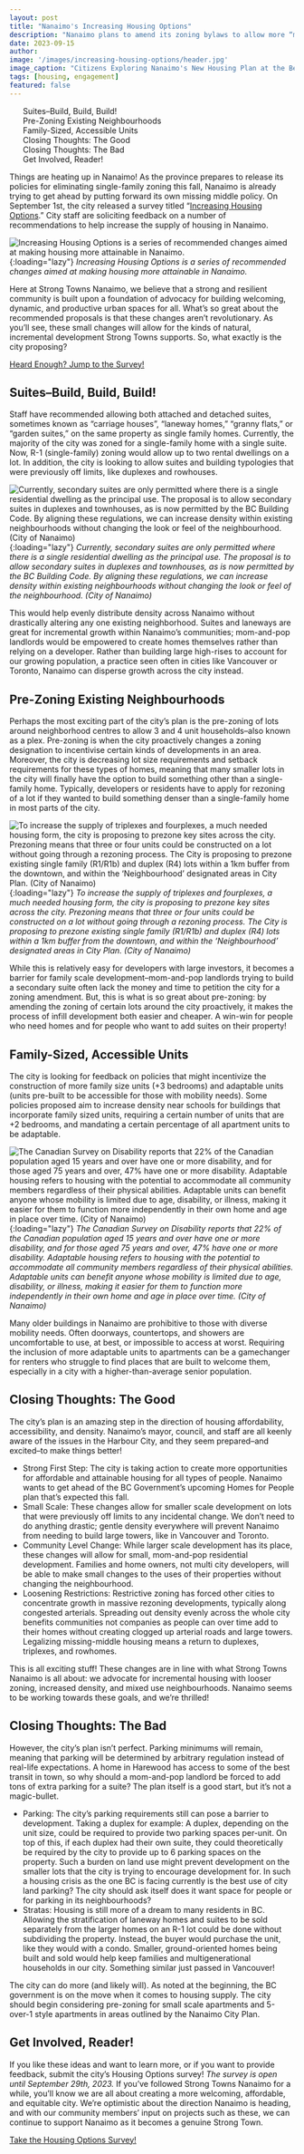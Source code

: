 ```yaml
---
layout: post
title: "Nanaimo's Increasing Housing Options"
description: "Nanaimo plans to amend its zoning bylaws to allow more “missing middle” housing. Fill out the survey and have your say! Survey ends on September 29th, 2023. The survey contains a section for each of the four proposed initiatives and will take approximately 5 to 15 minutes to complete, depending on which initiatives you would like to provide feedback on."
date: 2023-09-15
author: 
image: '/images/increasing-housing-options/header.jpg'
image_caption: "Citizens Exploring Nanaimo's New Housing Plan at the Beban Park Open House on September 12th, 2023. (Strong Towns Nanaimo)"
tags: [housing, engagement]
featured: false
---
```


<ul id="toc" class="section-nav">
<li class="toc-entry toc-h2"><a href="#suitesbuild-build-build">Suites–Build, Build, Build!</a></li>
<li class="toc-entry toc-h2"><a href="#pre-zoning-existing-neighbourhoods">Pre-Zoning Existing Neighbourhoods</a></li>
<li class="toc-entry toc-h2"><a href="#family-sized-accessible-units">Family-Sized, Accessible Units</a></li>
<li class="toc-entry toc-h2"><a href="#closing-thoughts-the-good">Closing Thoughts: The Good</a></li>
<li class="toc-entry toc-h2"><a href="#closing-thoughts-the-bad">Closing Thoughts: The Bad</a></li>
<li class="toc-entry toc-h2"><a href="#get-involved-reader">Get Involved, Reader!</a></li>
</ul>

Things are heating up in Nanaimo! As the province prepares to release its policies for eliminating single-family zoning this fall, Nanaimo is already trying to get ahead by putting forward its own missing middle policy. On September 1st, the city released a survey titled “[Increasing Housing Options](https://www.getinvolvednanaimo.ca/housing-initiatives).” City staff are soliciting feedback on a number of recommendations to help increase the supply of housing in Nanaimo. 

![Increasing Housing Options is a series of recommended changes aimed at making housing more attainable in Nanaimo.]({{site.baseurl}}/images/increasing-housing-options/increased-housing-options-banner.jpg){:loading="lazy"}
*Increasing Housing Options is a series of recommended changes aimed at making housing more attainable in Nanaimo.*

Here at Strong Towns Nanaimo, we believe that a strong and resilient community is built upon a foundation of advocacy for building welcoming, dynamic, and productive urban spaces for all. What’s so great about the recommended proposals is that these changes aren’t revolutionary. As you’ll see, these small changes will allow for the kinds of natural, incremental development Strong Towns supports. So, what exactly is the city proposing? 

<div id="sidewalking-victoria-button">
  <a href="https://www.getinvolvednanaimo.ca/housing-initiatives/survey_tools/survey-2">Heard Enough? Jump to the Survey!</a>
  <div class="banner_bg lazy loaded" data-bg="" data-ll-status="entered"></div>
</div>

## Suites–Build, Build, Build!

Staff have recommended allowing both attached and detached suites, sometimes known as “carriage houses”, “laneway homes,” “granny flats,” or “garden suites,” on the same property as single family homes. Currently, the majority of the city was zoned for a single-family home with a single suite. Now, R-1 (single-family) zoning would allow up to two rental dwellings on a lot. In addition, the city is looking to allow suites and building typologies that were previously off limits, like duplexes and rowhouses. 

![Currently, secondary suites are only permitted where there is a single residential dwelling as the principal use. The proposal is to allow secondary
suites in duplexes and townhouses, as is now permitted by the BC Building Code. By aligning these regulations, we can increase density within
existing neighbourhoods without changing the look or feel of the neighbourhood. (City of Nanaimo)]({{site.baseurl}}/images/increasing-housing-options/plex-density-examples.jpg){:loading="lazy"}
*Currently, secondary suites are only permitted where there is a single residential dwelling as the principal use. The proposal is to allow secondary
suites in duplexes and townhouses, as is now permitted by the BC Building Code. By aligning these regulations, we can increase density within
existing neighbourhoods without changing the look or feel of the neighbourhood. (City of Nanaimo)*

This would help evenly distribute density across Nanaimo without drastically altering any one existing neighborhood. Suites and laneways are great for incremental growth within Nanaimo’s communities; mom-and-pop landlords would be empowered to create homes themselves rather than relying on a developer. Rather than building large high-rises to account for our growing population, a practice seen often in cities like Vancouver or Toronto, Nanaimo can disperse growth across the city instead.

## Pre-Zoning Existing Neighbourhoods

Perhaps the most exciting part of the city’s plan is the pre-zoning of lots around neighborhood centres to allow 3 and 4 unit households–also known as a plex. Pre-zoning is when the city proactively changes a zoning designation to incentivise certain kinds of developments in an area. Moreover, the city is decreasing lot size requirements and setback requirements for these types of homes, meaning that many smaller lots in the city will finally have the option to build something other than a single-family home. Typically, developers or residents have to apply for rezoning of a lot if they wanted to build something denser than a single-family home in most parts of the city. 

![To increase the supply of triplexes and fourplexes, a much needed housing form, the city is proposing to prezone
key sites across the city. Prezoning means that three or four units could be constructed on a lot without going through a rezoning process. The City is proposing to prezone existing single family (R1/R1b) and duplex (R4) lots within a 1km buffer from the downtown, and within the
‘Neighbourhood’ designated areas in City Plan. (City of Nanaimo)]({{site.baseurl}}/images/increasing-housing-options/pre-zoning-nanaimo.jpg){:loading="lazy"}
*To increase the supply of triplexes and fourplexes, a much needed housing form, the city is proposing to prezone
key sites across the city. Prezoning means that three or four units could be constructed on a lot without going through a rezoning process. The City is proposing to prezone existing single family (R1/R1b) and duplex (R4) lots within a 1km buffer from the downtown, and within the
‘Neighbourhood’ designated areas in City Plan. (City of Nanaimo)*

While this is relatively easy for developers with large investors, it becomes a barrier for family scale development–mom-and-pop landlords trying to build a secondary suite often lack the money and time to petition the city for a zoning amendment. But, this is what is so great about pre-zoning: by amending the zoning of certain lots around the city proactively, it makes the process of infill development both easier and cheaper. A win-win for people who need homes and for people who want to add suites on their property!

## Family-Sized, Accessible Units

The city is looking for feedback on policies that might incentivize the construction of more family size units (+3 bedrooms) and adaptable units (units pre-built to be accessible for those with mobility needs). Some policies proposed aim to increase density near schools for buildings that incorporate family sized units, requiring a certain number of units that are +2 bedrooms, and mandating a certain percentage of all apartment units to be adaptable. 

![The Canadian Survey on Disability reports that 22% of the Canadian population aged 15 years and over have one or more
disability, and for those aged 75 years and over, 47% have one or more disability. Adaptable housing refers to housing with the
potential to accommodate all community members regardless of their physical abilities. Adaptable units can benefit anyone
whose mobility is limited due to age, disability, or illness, making it easier for them to function more independently in their own home
and age in place over time. (City of Nanaimo)]({{site.baseurl}}/images/increasing-housing-options/adaptable-housing.png){:loading="lazy"}
*The Canadian Survey on Disability reports that 22% of the Canadian population aged 15 years and over have one or more
disability, and for those aged 75 years and over, 47% have one or more disability. Adaptable housing refers to housing with the
potential to accommodate all community members regardless of their physical abilities. Adaptable units can benefit anyone
whose mobility is limited due to age, disability, or illness, making it easier for them to function more independently in their own home
and age in place over time. (City of Nanaimo)*

Many older buildings in Nanaimo are prohibitive to those with diverse mobility needs. Often doorways, countertops, and showers are uncomfortable to use, at best, or impossible to access at worst. Requiring the inclusion of more adaptable units to apartments can be a gamechanger for renters who struggle to find places that are built to welcome them, especially in a city with a higher-than-average senior population.

## Closing Thoughts: The Good

The city’s plan is an amazing step in the direction of housing affordability, accessibility, and density. Nanaimo’s mayor, council, and staff are all keenly aware of the issues in the Harbour City, and they seem prepared–and excited–to make things better!

- Strong First Step:  The city is taking action to create more opportunities for affordable and attainable housing for all types of people. Nanaimo wants to get ahead of  the BC Government’s upcoming Homes for People plan that’s expected this fall.
- Small Scale: These changes allow for smaller scale development on lots that were previously off limits to any incidental change. We don’t need to do anything drastic; gentle density everywhere will prevent Nanaimo from needing to build large towers, like in Vancouver and Toronto. 
- Community Level Change: While larger scale development has its place, these changes will allow for small, mom-and-pop residential development. Families and home owners, not multi city developers, will be able to make small changes to the uses of their properties without changing the neighbourhood. 
- Loosening Restrictions: Restrictive zoning has forced other cities to concentrate growth in massive rezoning developments, typically along congested arterials. Spreading out density evenly across the whole city benefits communities not companies as people can over time add to their homes without creating clogged up arterial roads and large towers. Legalizing missing-middle housing means a return to duplexes, triplexes, and rowhomes. 

This is all exciting stuff! These changes are in line with what Strong Towns Nanaimo is all about: we advocate for incremental housing with looser zoning, increased density, and mixed use neighbourhoods. Nanaimo seems to be working towards these goals, and we’re thrilled!

## Closing Thoughts: The Bad

However, the city’s plan isn’t perfect. Parking minimums will remain, meaning that parking will be determined by arbitrary regulation instead of real-life expectations. A home in Harewood has access to some of the best transit in town, so why should a mom-and-pop landlord be forced to add tons of extra parking for a suite? The plan itself is a good start, but it’s not a magic-bullet.

- Parking:  The city’s parking requirements still can pose a barrier to development. Taking a duplex for example: A duplex, depending on the unit size, could be required to provide two parking spaces per-unit. On top of this, if each duplex had their own suite, they could theoretically be required by the city to provide up to 6 parking spaces on the property. Such a burden on land use might prevent development on the smaller lots that the city is trying to encourage development for. In such a housing crisis as the one BC is facing currently is the best use of city land parking? The city should ask itself does it want space for people or for parking in its neighbourhoods?
- Stratas: Housing is still more of a dream to many residents in BC. Allowing the stratification of laneway homes and suites to be sold separately from the larger homes on an R-1 lot could be done without subdividing the property. Instead, the buyer would purchase the unit, like they would with a condo. Smaller, ground-oriented  homes being built and sold would help keep families and multigenerational households in our city.  Something similar just passed in Vancouver!

The city can do more (and likely will). As noted at the beginning, the BC government is on the move when it comes to housing supply. The city should begin considering pre-zoning for small scale apartments and 5-over-1 style apartments in areas outlined by the Nanaimo City Plan.

## Get Involved, Reader!

If you like these ideas and want to learn more, or if you want to provide feedback, submit the city’s Housing Options survey! _The survey is open until September 29th, 2023._ If you’ve followed Strong Towns Nanaimo for a while, you’ll know we are all about creating a more welcoming, affordable, and equitable city. We’re optimistic about the direction Nanaimo is heading, and with our community members’ input on projects such as these, we can continue to support Nanaimo as it becomes a genuine Strong Town. 

<div id="sidewalking-victoria-button">
  <a href="https://www.getinvolvednanaimo.ca/housing-initiatives/survey_tools/survey-2">Take the Housing Options Survey!</a>
  <div class="banner_bg lazy loaded" data-bg="" data-ll-status="entered"></div>
</div>
